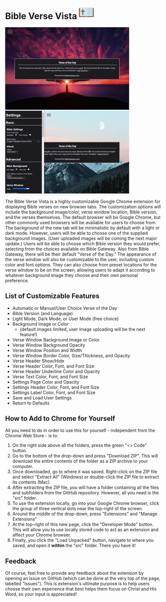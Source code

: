 # Bible Verse Vista ![screenshot](media/icon48.png)  
<img src="media/ss1.png" alt="screenshot" width="400"><img src="media/ss4.png" alt="screenshot" width="400"><br/>
<p>
  The Bible Verse Vista is a highly customizable Google Chrome extension for displaying Bible verses on new browser tabs. The customization options will include the background image/color, verse window location, Bible version, and the verses themselves. The default browser will be Google Chrome, but other commonly used browsers will be available for users to choose from. The background of the new tab will be minimalistic by default with a light or dark mode. However, users will be able to choose one of the supplied background images. (User uploaded images will be coming the next major update.) Users will be able to choose which Bible version they would prefer, selecting from the choices available on Bible Gateway. Also from Bible Gateway, there will be their default "Verse of the Day." The appearance of the verse window will also be customizable to the user, including custom color and font options. They can also choose from preset locations for the verse window to be on the screen, allowing users to adapt it according to whatever background image they choose and their own personal preference.
</p>

## List of Customizable Features
- Automatic or Manual/User Choice Verse of the Day
- Bible Version (and Language)
- Light Mode, Dark Mode, or User Mode (free choice)
- Background Image or Color
  - (default images limited, user image uploading will be the next feature!)
- Verse Window Background Image or Color
- Verse Window Background Opacity
- Verse Window Position and Width
- Verse Window Border Color, Size/Thickness, and Opacity
- Verse Header Show/Hide
- Verse Header Color, Font, and Font Size
- Verse Header Underline Color and Opacity
- Verse Text Color, Font, and Font Size
- Settings Page Color and Opacity
- Settings Header Color, Font, and Font Size
- Settings Label Color, Font, and Font Size
- Save and Load User Settings
- Return to Defaults

## How to Add to Chrome for Yourself
  All you need to do in order to use this for yourself - independent from the Chrome Web Store - is to:
  1) On the right side above all the folders, press the green "<> Code" button.
  2) Go to the bottom of the drop-down and press "Download ZIP". This will download the entire contents of the folder as a ZIP archive to your computer.
  3) Once downloaded, go to where it was saved. Right-click on the ZIP file and select "Extract All" (Windows) or double-click the ZIP file to extract its contents (Mac).
  4) After extracting the ZIP file, you will have a folder containing all the files and subfolders from the GitHub repository. However, all you need is the "src" folder.
  5) To use the extension locally, go into your Google Chrome browser, click the group of three vertical dots near the top-right of the screen.
  6) Around the middle of the drop-down, press "Extensions" and "Manage Extensions"
  7) At the top-right of this new page, click the "Developer Mode" button. This will allow you to use locally stored code to act as an extension and affect your Chrome browser.
  8) Finally, you click the "Load Unpacked" button, navigate to where you saved, and open it **within** the "src" folder. There you have it!

## Feedback
Of course, feel free to provide any feedback about the extension by opening an issue on GitHub (which can be done at the very top of the page, labelled "Issues"). This is extension's ultimate purpose is to help users choose their own experience that best helps them focus on Christ and His Word, so your input is appreciated! 
